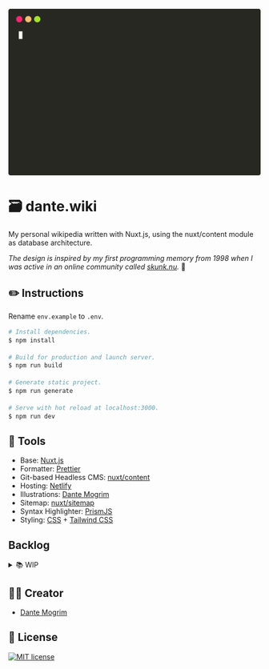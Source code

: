![Hello](./static/hello.svg)

#  :card_file_box: dante.wiki
My personal wikipedia written with Nuxt.js, using the nuxt/content module as database architecture.

_The design is inspired by my first programming memory from 1998 when I was active in an online community called [skunk.nu](https://en.wikipedia.org/wiki/Skunk.nu)._ :skunk:
## :pencil2: Instructions

Rename `env.example` to `.env`.

```bash
# Install dependencies.
$ npm install

# Build for production and launch server.
$ npm run build

# Generate static project.
$ npm run generate

# Serve with hot reload at localhost:3000.
$ npm run dev
```

## :paperclip: Tools
- Base: [Nuxt.js](https://nuxtjs.org/)
- Formatter: [Prettier](https://prettier.io/)
- Git-based Headless CMS: [nuxt/content](https://content.nuxtjs.org/)
- Hosting: [Netlify](https://www.netlify.com/)
- Illustrations: [Dante Mogrim](https://www.dante.wiki/)
- Sitemap: [nuxt/sitemap](https://sitemap.nuxtjs.org/)
- Syntax Highlighter: [PrismJS](https://prismjs.com/)
- Styling: [CSS](https://www.w3.org/Style/CSS/Overview.en.html) + [Tailwind CSS](https://tailwindcss.com/)

## Backlog

<details><summary>📚 WIP</summary>

- [ ] Improve A11Y measurements.
- [ ] Improve responsiveness.
- [x] RSS feed.
- [ ] TypeScript implementation.


</details>

## :man_technologist: Creator
- [Dante Mogrim](https://www.dante.wiki/)

## :page_with_curl: License
[![MIT license](https://img.shields.io/badge/License-MIT-blue.svg)](https://lbesson.mit-license.org/)
